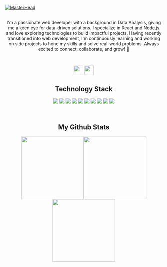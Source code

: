 [![MasterHead](https://i.imgur.com/boDX84j.png)](https://github.com/iaraetchart)
</br>
</br>
<p align="center">I'm a passionate web developer with a background in Data Analysis, giving me a keen eye for data-driven solutions. I specialize in React and Node.js and love exploring technologies to build impactful projects. Having recently transitioned into web development, I'm continuously learning and working on side projects to hone my skills and solve real-world problems. Always excited to connect, collaborate, and grow! 🚀</p>
</br>
<p align="center">
  <a href="https://iaraetchart.com"><img height=30 src="https://i.imgur.com/KzlOlnw.png"></a> <a href="https://www.linkedin.com/in/iara-etchart/"><img height=30 src="https://i.imgur.com/qf2DRie.png"></a>
</p>
<h2 align="center">Technology Stack</h2>
<p align="center">
  <img src="https://img.shields.io/badge/python-3670A0?style=for-the-badge&logo=python&logoColor=ffdd54"> <img src="https://img.shields.io/badge/node.js-6DA55F?style=for-the-badge&logo=node.js&logoColor=white"> <img src="https://img.shields.io/badge/react-%2320232a.svg?style=for-the-badge&logo=react&logoColor=%2361DAFB"> <img src="https://img.shields.io/badge/mysql-4479A1.svg?style=for-the-badge&logo=mysql&logoColor=white"> <img src="https://img.shields.io/badge/sqlite-%2307405e.svg?style=for-the-badge&logo=sqlite&logoColor=white"> <img src="https://img.shields.io/badge/postgres-%23316192.svg?style=for-the-badge&logo=postgresql&logoColor=white"> <img src="https://img.shields.io/badge/javascript-%23323330.svg?style=for-the-badge&logo=javascript&logoColor=%23F7DF1E"> <img src="https://img.shields.io/badge/bootstrap-%238511FA.svg?style=for-the-badge&logo=bootstrap&logoColor=white"> <img src="https://img.shields.io/badge/typescript-%23007ACC.svg?style=for-the-badge&logo=typescript&logoColor=white"> <img src="https://img.shields.io/badge/tailwindcss-%2338B2AC.svg?style=for-the-badge&logo=tailwind-css&logoColor=white"> 
</p>
</br>
<h2 align="center">My Github Stats</h2>
<p align="center">
  <img height=200 src="https://github-readme-stats.vercel.app/api?username=iaraetchart&show_icons=true&theme=material-palenight"><img height=200 src="https://github-readme-stats.vercel.app/api/top-langs/?username=iaraetchart&theme=material-palenight&layout=compact"><img height=200 src="http://github-readme-streak-stats.herokuapp.com?user=iaraetchart&theme=material-palenight&date_format=M%20j%5B%2C%20Y%5D">
</p>

